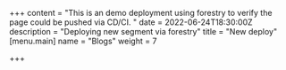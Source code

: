 +++
content = "This is an demo deployment using forestry to verify the page could be pushed via CD/CI. "
date = 2022-06-24T18:30:00Z
description = "Deploying new segment via forestry"
title = "New deploy"
[menu.main]
name = "Blogs"
weight = 7

+++
